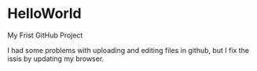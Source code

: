 # HelloWorld
My Frist GitHub Project

I had some problems with uploading and editing files in github,
but I fix the issis by updating my browser.
